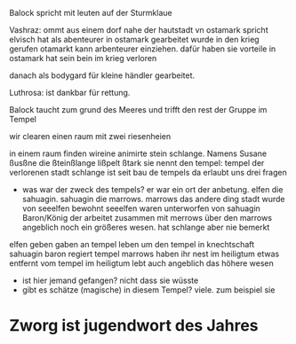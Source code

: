 Balock spricht mit leuten auf der Sturmklaue

Vashraz:
ommt aus einem dorf nahe der hautstadt vn ostamark
spricht elvisch
hat als abenteurer in ostamark gearbeitet
wurde in den krieg gerufen
otamarkt kann arbenteurer einziehen. dafür haben sie vorteile in ostamark
hat sein bein im krieg verloren

danach als bodygard für kleine händler gearbeitet.

Luthrosa:
ist dankbar für rettung.


Balock taucht zum grund des Meeres und trifft den rest der Gruppe im Tempel

wir clearen einen raum mit zwei riesenheien

in einem raum finden wireine animirte stein schlange. Namens Susane
ßusßne die ßteinßlange lißpelt ßtark
sie nennt den tempel: tempel der verlorenen stadt
schlange ist seit bau de tempels da
erlaubt uns drei fragen

- was war der zweck des tempels?
er war ein ort der anbetung.
elfen die sahuagin. sahuagin die marrows. marrows das andere ding
stadt wurde von seeelfen bewohnt
seeelfen waren unterworfen von sahuagin
Baron/König der  arbeitet zusammen mit merrows
über den marrows angeblich noch ein größeres wesen. hat schlange aber nie bemerkt

elfen geben gaben an tempel leben um den tempel in knechtschaft
sahuagin baron regiert tempel
marrows haben ihr nest im heiligtum etwas entfernt vom tempel
im heiligtum lebt auch angeblich das höhere wesen

- ist hier jemand gefangen?
  nicht dass sie wüsste
- gibt es schätze (magische) in diesem Tempel?
 viele. zum beispiel sie


# Zworg ist jugendwort des Jahres